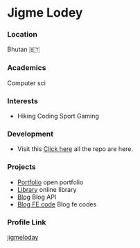 # Jigme Lodey

### Location

Bhutan 🇧🇹


### Academics

Computer sci

### Interests

- Hiking Coding Sport Gaming

### Development

- Visit this [Click here](https://jigmeloday.com) all the repo are here.

### Projects

- [Portfolio](https://github.com/jigmeloday/portfolio) open portfolio
- [Library](https://github.com/jigmeloday/library) online library
- [Blog](https://github.com/jigmeloday/blog-post-api) Blog API
- [Blog FE code](https://github.com/jigmeloday/blog-fe) Blog fe codes

### Profile Link

[jigmeloday](https://jigmeloday.com)

